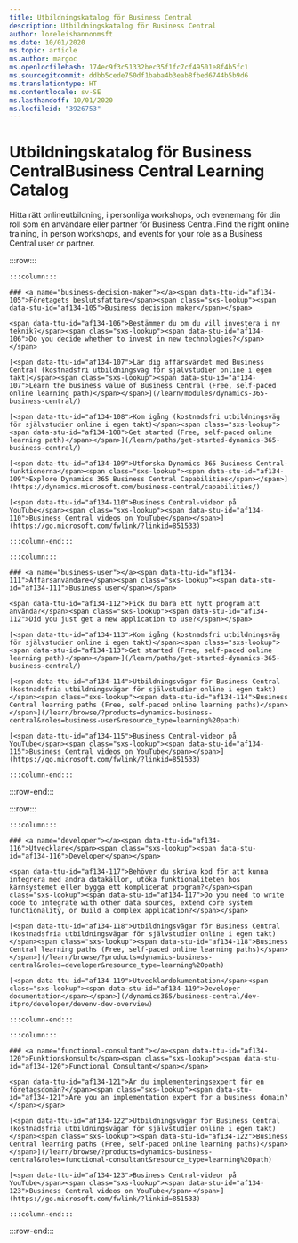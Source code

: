 ```yaml
---
title: Utbildningskatalog för Business Central
description: Utbildningskatalog för Business Central
author: loreleishannonmsft
ms.date: 10/01/2020
ms.topic: article
ms.author: margoc
ms.openlocfilehash: 174ec9f3c51332bec35f1fc7cf49501e8f4b5fc1
ms.sourcegitcommit: ddbb5cede750df1baba4b3eab8fbed6744b5b9d6
ms.translationtype: HT
ms.contentlocale: sv-SE
ms.lasthandoff: 10/01/2020
ms.locfileid: "3926753"
---
```

# <a name="business-central-learning-catalog"></a><span data-ttu-id="af134-103">Utbildningskatalog för Business Central</span><span class="sxs-lookup"><span data-stu-id="af134-103">Business Central Learning Catalog</span></span>

<span data-ttu-id="af134-104">Hitta rätt onlineutbildning, i personliga workshops, och evenemang för din roll som en användare eller partner för Business Central.</span><span class="sxs-lookup"><span data-stu-id="af134-104">Find the right online training, in person workshops, and events for your role as a Business Central user or partner.</span></span>

:::row:::

    :::column:::

    ### <a name="business-decision-maker"></a><span data-ttu-id="af134-105">Företagets beslutsfattare</span><span class="sxs-lookup"><span data-stu-id="af134-105">Business decision maker</span></span>

    <span data-ttu-id="af134-106">Bestämmer du om du vill investera i ny teknik?</span><span class="sxs-lookup"><span data-stu-id="af134-106">Do you decide whether to invest in new technologies?</span></span> 

    [<span data-ttu-id="af134-107">Lär dig affärsvärdet med Business Central (kostnadsfri utbildningsväg för självstudier online i egen takt)</span><span class="sxs-lookup"><span data-stu-id="af134-107">Learn the business value of Business Central (Free, self-paced online learning path)</span></span>](/learn/modules/dynamics-365-business-central/)

    [<span data-ttu-id="af134-108">Kom igång (kostnadsfri utbildningsväg för självstudier online i egen takt)</span><span class="sxs-lookup"><span data-stu-id="af134-108">Get started (Free, self-paced online learning path)</span></span>](/learn/paths/get-started-dynamics-365-business-central/)

    [<span data-ttu-id="af134-109">Utforska Dynamics 365 Business Central-funktionerna</span><span class="sxs-lookup"><span data-stu-id="af134-109">Explore Dynamics 365 Business Central Capabilities</span></span>](https://dynamics.microsoft.com/business-central/capabilities/)

    [<span data-ttu-id="af134-110">Business Central-videor på YouTube</span><span class="sxs-lookup"><span data-stu-id="af134-110">Business Central videos on YouTube</span></span>](https://go.microsoft.com/fwlink/?linkid=851533)

    :::column-end:::

    :::column:::

    ### <a name="business-user"></a><span data-ttu-id="af134-111">Affärsanvändare</span><span class="sxs-lookup"><span data-stu-id="af134-111">Business user</span></span>

    <span data-ttu-id="af134-112">Fick du bara ett nytt program att använda?</span><span class="sxs-lookup"><span data-stu-id="af134-112">Did you just get a new application to use?</span></span> 

    [<span data-ttu-id="af134-113">Kom igång (kostnadsfri utbildningsväg för självstudier online i egen takt)</span><span class="sxs-lookup"><span data-stu-id="af134-113">Get started (Free, self-paced online learning path)</span></span>](/learn/paths/get-started-dynamics-365-business-central/)

    [<span data-ttu-id="af134-114">Utbildningsvägar för Business Central (kostnadsfria utbildningsvägar för självstudier online i egen takt)</span><span class="sxs-lookup"><span data-stu-id="af134-114">Business Central learning paths (Free, self-paced online learning paths)</span></span>](/learn/browse/?products=dynamics-business-central&roles=business-user&resource_type=learning%20path)

    [<span data-ttu-id="af134-115">Business Central-videor på YouTube</span><span class="sxs-lookup"><span data-stu-id="af134-115">Business Central videos on YouTube</span></span>](https://go.microsoft.com/fwlink/?linkid=851533)

    :::column-end:::

:::row-end:::

:::row:::

    :::column:::

    ### <a name="developer"></a><span data-ttu-id="af134-116">Utvecklare</span><span class="sxs-lookup"><span data-stu-id="af134-116">Developer</span></span>

    <span data-ttu-id="af134-117">Behöver du skriva kod för att kunna integrera med andra datakällor, utöka funktionaliteten hos kärnsystemet eller bygga ett komplicerat program?</span><span class="sxs-lookup"><span data-stu-id="af134-117">Do you need to write code to integrate with other data sources, extend core system functionality, or build a complex application?</span></span>

    [<span data-ttu-id="af134-118">Utbildningsvägar för Business Central (kostnadsfria utbildningsvägar för självstudier online i egen takt)</span><span class="sxs-lookup"><span data-stu-id="af134-118">Business Central learning paths (Free, self-paced online learning paths)</span></span>](/learn/browse/?products=dynamics-business-central&roles=developer&resource_type=learning%20path)

    [<span data-ttu-id="af134-119">Utvecklardokumentation</span><span class="sxs-lookup"><span data-stu-id="af134-119">Developer documentation</span></span>](/dynamics365/business-central/dev-itpro/developer/devenv-dev-overview)

    :::column-end:::

    :::column:::

    ### <a name="functional-consultant"></a><span data-ttu-id="af134-120">Funktionskonsult</span><span class="sxs-lookup"><span data-stu-id="af134-120">Functional Consultant</span></span>
    
    <span data-ttu-id="af134-121">Är du implementeringsexpert för en företagsdomän?</span><span class="sxs-lookup"><span data-stu-id="af134-121">Are you an implementation expert for a business domain?</span></span> 

    [<span data-ttu-id="af134-122">Utbildningsvägar för Business Central (kostnadsfria utbildningsvägar för självstudier online i egen takt)</span><span class="sxs-lookup"><span data-stu-id="af134-122">Business Central learning paths (Free, self-paced online learning paths)</span></span>](/learn/browse/?products=dynamics-business-central&roles=functional-consultant&resource_type=learning%20path)

    [<span data-ttu-id="af134-123">Business Central-videor på YouTube</span><span class="sxs-lookup"><span data-stu-id="af134-123">Business Central videos on YouTube</span></span>](https://go.microsoft.com/fwlink/?linkid=851533)

    :::column-end:::

:::row-end:::
